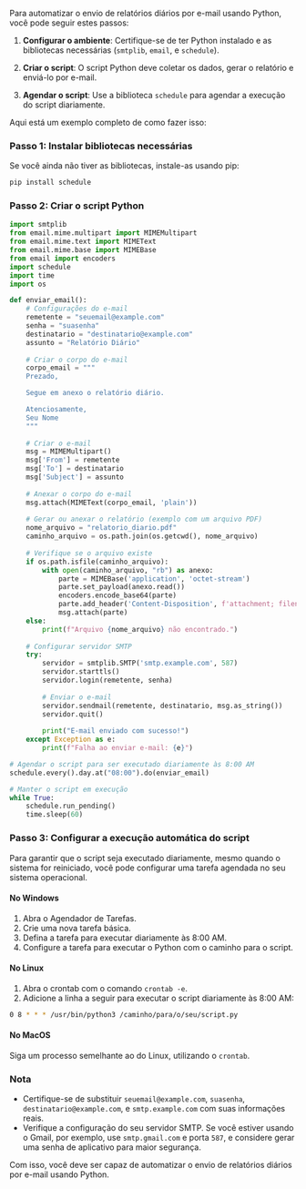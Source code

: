
Para automatizar o envio de relatórios diários por e-mail usando Python, você pode seguir estes passos:

1. **Configurar o ambiente**: Certifique-se de ter Python instalado e as bibliotecas necessárias (`smtplib`, `email`, e `schedule`).

2. **Criar o script**: O script Python deve coletar os dados, gerar o relatório e enviá-lo por e-mail.

3. **Agendar o script**: Use a biblioteca `schedule` para agendar a execução do script diariamente.

Aqui está um exemplo completo de como fazer isso:

### Passo 1: Instalar bibliotecas necessárias

Se você ainda não tiver as bibliotecas, instale-as usando pip:

```sh
pip install schedule
```

### Passo 2: Criar o script Python

```python
import smtplib
from email.mime.multipart import MIMEMultipart
from email.mime.text import MIMEText
from email.mime.base import MIMEBase
from email import encoders
import schedule
import time
import os

def enviar_email():
    # Configurações do e-mail
    remetente = "seuemail@example.com"
    senha = "suasenha"
    destinatario = "destinatario@example.com"
    assunto = "Relatório Diário"
    
    # Criar o corpo do e-mail
    corpo_email = """
    Prezado,

    Segue em anexo o relatório diário.

    Atenciosamente,
    Seu Nome
    """
    
    # Criar o e-mail
    msg = MIMEMultipart()
    msg['From'] = remetente
    msg['To'] = destinatario
    msg['Subject'] = assunto
    
    # Anexar o corpo do e-mail
    msg.attach(MIMEText(corpo_email, 'plain'))
    
    # Gerar ou anexar o relatório (exemplo com um arquivo PDF)
    nome_arquivo = "relatorio_diario.pdf"
    caminho_arquivo = os.path.join(os.getcwd(), nome_arquivo)
    
    # Verifique se o arquivo existe
    if os.path.isfile(caminho_arquivo):
        with open(caminho_arquivo, "rb") as anexo:
            parte = MIMEBase('application', 'octet-stream')
            parte.set_payload(anexo.read())
            encoders.encode_base64(parte)
            parte.add_header('Content-Disposition', f'attachment; filename= {nome_arquivo}')
            msg.attach(parte)
    else:
        print(f"Arquivo {nome_arquivo} não encontrado.")
    
    # Configurar servidor SMTP
    try:
        servidor = smtplib.SMTP('smtp.example.com', 587)
        servidor.starttls()
        servidor.login(remetente, senha)
        
        # Enviar o e-mail
        servidor.sendmail(remetente, destinatario, msg.as_string())
        servidor.quit()
        
        print("E-mail enviado com sucesso!")
    except Exception as e:
        print(f"Falha ao enviar e-mail: {e}")

# Agendar o script para ser executado diariamente às 8:00 AM
schedule.every().day.at("08:00").do(enviar_email)

# Manter o script em execução
while True:
    schedule.run_pending()
    time.sleep(60)
```

### Passo 3: Configurar a execução automática do script

Para garantir que o script seja executado diariamente, mesmo quando o sistema for reiniciado, você pode configurar uma tarefa agendada no seu sistema operacional.

#### No Windows

1. Abra o Agendador de Tarefas.
2. Crie uma nova tarefa básica.
3. Defina a tarefa para executar diariamente às 8:00 AM.
4. Configure a tarefa para executar o Python com o caminho para o script.

#### No Linux

1. Abra o crontab com o comando `crontab -e`.
2. Adicione a linha a seguir para executar o script diariamente às 8:00 AM:

```sh
0 8 * * * /usr/bin/python3 /caminho/para/o/seu/script.py
```

#### No MacOS

Siga um processo semelhante ao do Linux, utilizando o `crontab`.

### Nota

- Certifique-se de substituir `seuemail@example.com`, `suasenha`, `destinatario@example.com`, e `smtp.example.com` com suas informações reais.
- Verifique a configuração do seu servidor SMTP. Se você estiver usando o Gmail, por exemplo, use `smtp.gmail.com` e porta `587`, e considere gerar uma senha de aplicativo para maior segurança.

Com isso, você deve ser capaz de automatizar o envio de relatórios diários por e-mail usando Python.